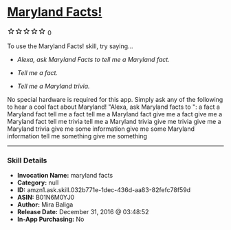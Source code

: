 # [Maryland Facts!](http://alexa.amazon.com/#skills/amzn1.ask.skill.032b771e-1dec-436d-aa83-82fefc78f59d)
![0 stars](../../images/ic_star_border_black_18dp_1x.png)![0 stars](../../images/ic_star_border_black_18dp_1x.png)![0 stars](../../images/ic_star_border_black_18dp_1x.png)![0 stars](../../images/ic_star_border_black_18dp_1x.png)![0 stars](../../images/ic_star_border_black_18dp_1x.png) 0

To use the Maryland Facts! skill, try saying...

* *Alexa, ask Maryland Facts to tell me a Maryland fact.*

* *Tell me a fact.*

* *Tell me a Maryland trivia.*

No special hardware is required for this app. Simply ask any of the following to hear a cool fact about Maryland!
"Alexa, ask Maryland facts to ": 
a fact
a Maryland fact
tell me a fact
tell me a Maryland fact
give me a fact
give me a Maryland fact
tell me trivia
tell me a Maryland trivia
give me trivia
give me a Maryland trivia
give me some information
give me some Maryland information
tell me something
give me something

***

### Skill Details

* **Invocation Name:** maryland facts
* **Category:** null
* **ID:** amzn1.ask.skill.032b771e-1dec-436d-aa83-82fefc78f59d
* **ASIN:** B01N6M0YJ0
* **Author:** Mira Baliga
* **Release Date:** December 31, 2016 @ 03:48:52
* **In-App Purchasing:** No
